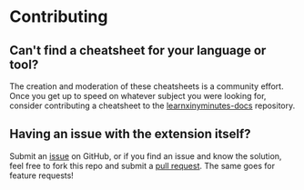 # Contributing

## Can't find a cheatsheet for your language or tool?
The creation and moderation of these cheatsheets is a community effort. Once you get up to speed on whatever subject you were looking for, consider contributing a cheatsheet to the [learnxinyminutes-docs](https://github.com/adambard/learnxinyminutes-docs) repository.

## Having an issue with the extension itself?
Submit an [issue](https://github.com/mujundi/vscode-learnxinyminutes/issues) on GitHub, or if you find an issue and know the solution, feel free to fork this repo and submit a [pull request](https://github.com/mujundi/vscode-learnxinyminutes/pulls). The same goes for feature requests!
